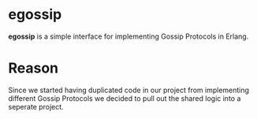 egossip
=======

**egossip** is a simple interface for implementing Gossip Protocols in Erlang.

Reason
======

Since we started having duplicated code in our project from implementing different Gossip Protocols
we decided to pull out the shared logic into a seperate project.
